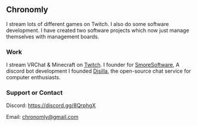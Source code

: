 <!-- ![My Logo](https://raw.githubusercontent.com/Chronomly/chronomly.github.io/master/images/pic.png) -->

## Chronomly

I stream lots of different games on Twitch. I also do some software development. I have created two software projects which now just manage themselves with management boards.

### Work

I stream VRChat & Minecraft on [Twitch](https://twitch.tv/chronomlycodes).
I founder for [SmoreSoftware](https://github.com/SmoreSoftware), A discord bot development 
I founded [Disilla](https://github.com/DisillaCorporation), the open-source chat service for computer enthusiasts.

### Support or Contact

Discord: https://discord.gg/8QrphgX

Email: chronomly@gmail.com
